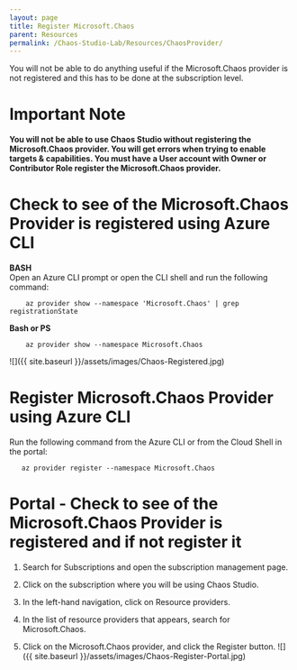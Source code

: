 ```yaml
---
layout: page
title: Register Microsoft.Chaos
parent: Resources 
permalink: /Chaos-Studio-Lab/Resources/ChaosProvider/
---
```


You will not be able to do anything useful if the Microsoft.Chaos provider is not registered and this has to be done at the subscription level.

# Important Note
**You will not be able to use Chaos Studio without registering the Microsoft.Chaos provider.  You will get errors when trying to enable targets & capabilities.  You must have a User account with Owner or Contributor Role register the Microsoft.Chaos provider.**

# Check to see of the Microsoft.Chaos Provider is registered using Azure CLI

**BASH**<br>
Open an Azure CLI prompt or open the CLI shell and run the following  command:<br>

        az provider show --namespace 'Microsoft.Chaos' | grep registrationState

**Bash or PS**
      
        az provider show --namespace Microsoft.Chaos
        
 ![]({{ site.baseurl }}/assets/images/Chaos-Registered.jpg)

# Register Microsoft.Chaos Provider using Azure CLI
Run the following command from the Azure CLI or from the Cloud Shell in the portal:

       az provider register --namespace Microsoft.Chaos

# Portal - Check to see of the Microsoft.Chaos Provider is registered and if not register it
1. Search for Subscriptions and open the subscription management page.

2. Click on the subscription where you will be using Chaos Studio.

3. In the left-hand navigation, click on Resource providers.

4. In the list of resource providers that appears, search for Microsoft.Chaos.

5. Click on the Microsoft.Chaos provider, and click the Register button.
![]({{ site.baseurl }}/assets/images/Chaos-Register-Portal.jpg)

